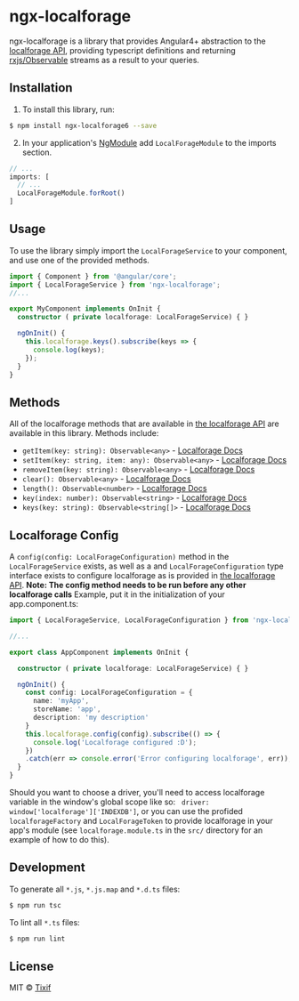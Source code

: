 # ngx-localforage
ngx-localforage is a library that provides Angular4+ abstraction to the [localforage API](https://github.com/localForage/localForage), providing typescript definitions and returning [rxjs/Observable](http://reactivex.io/rxjs/class/es6/Observable.js~Observable.html) streams as a result to your queries.

## Installation

1. To install this library, run:
```bash
$ npm install ngx-localforage6 --save
```

2. In your application's [NgModule](https://angular.io/guide/ngmodule) add ```LocalForageModule``` to the imports section.
```app.module.ts
// ...
imports: [
  // ...
  LocalForageModule.forRoot()
]
```


## Usage
To use the library simply import the ```LocalForageService``` to your component, and use one of the provided methods.

```my.component.ts
import { Component } from '@angular/core';
import { LocalForageService } from 'ngx-localforage';
//...

export MyComponent implements OnInit {
  constructor ( private localforage: LocalForageService) { }

  ngOnInit() {
    this.localforage.keys().subscribe(keys => {
      console.log(keys);
    });
  }
}
```

## Methods
All of the localforage methods that are available in [the localforage API](https://localforage.github.io/localForage/#data-api) are available in this library. Methods include:
- ```getItem(key: string): Observable<any>```  -  [Localforage Docs](https://localforage.github.io/localForage/#data-api-getitem)
- ```setItem(key: string, item: any): Observable<any>``` -  [Localforage Docs](https://localforage.github.io/localForage/#data-api-setitem)
- ```removeItem(key: string): Observable<any>``` -  [Localforage Docs](https://localforage.github.io/localForage/#data-api-removeitem)
- ```clear(): Observable<any>``` -  [Localforage Docs](https://localforage.github.io/localForage/#data-api-clear)
- ```length(): Observable<number>``` -  [Localforage Docs](https://localforage.github.io/localForage/#data-api-clear)
- ```key(index: number): Observable<string>``` -  [Localforage Docs](https://localforage.github.io/localForage/#data-api-key)
- ```keys(key: string): Observable<string[]>``` -  [Localforage Docs](https://localforage.github.io/localForage/#data-api-keys)

## Localforage Config
A ```config(config: LocalForageConfiguration)``` method in the ```LocalForageService``` exists, as well as a  and ```LocalForageConfiguration``` type interface exists to configure localforage as is provided in [the localforage API](https://localforage.github.io/localForage/#data-api).
**Note: The config method needs to be run before any other localforage calls**
Example, put it in the initialization of your app.component.ts:
```app.component.ts
import { LocalForageService, LocalForageConfiguration } from 'ngx-localforage';

//...

export class AppComponent implements OnInit {

  constructor ( private localforage: LocalForageService) { }

  ngOnInit() {
    const config: LocalForageConfiguration = {
      name: 'myApp',
      storeName: 'app',
      description: 'my description'
    }
    this.localforage.config(config).subscribe(() => {
      console.log('Localforage configured :D');
    })
    .catch(err => console.error('Error configuring localforage', err));
  }
}
```

Should you want to choose a driver, you'll need to access localforage variable in the window's global scope like so: ``` driver: window['localforage']['INDEXDB']```, or you can use the profided ```localforageFactory``` and ```LocalForageToken``` to provide localforage in your app's module (see ```localforage.module.ts``` in the ```src/``` directory for an example of how to do this).

## Development

To generate all `*.js`, `*.js.map` and `*.d.ts` files:

```bash
$ npm run tsc
```

To lint all `*.ts` files:

```bash
$ npm run lint
```

## License

MIT © [Tixif](http://tixif.com)
